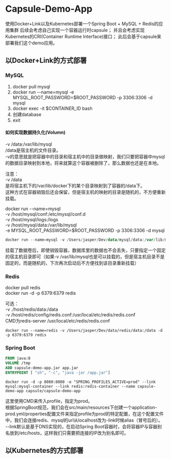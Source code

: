 # Capsule-Demo-App
使用Docker+Link以及Kubernetes部署一个Spring Boot + MySQL + Redis的应用集群
后续会考虑自己实现一个容器运行时capsule；
并且会考虑实现Kubernetes的CRI(Container Runtime Interface)接口；
此后会基于capsule来部署我们这个demo应用。

## 以Docker+Link的方式部署
### MySQL
1. docker pull mysql
1. docker run --name=mysql -e MYSQL_ROOT_PASSWORD=$ROOT_PASSWORD -p 3306:3306 -d mysql
1. docker exec -it $CONTAINER_ID bash
1. 创建database
1. exit
#### 如何实现数据持久化(Volumn)
-v /data:/var/lib/mysql<br />/data是宿主机的文件目录。<br />-v的意思就是把容器中的目录和宿主机中的目录做映射，我们只要把容器中mysql的数据目录映射到本地，将来就算这个容器被删除了，那么数据也还是在本地。

注意：<br />-v /data<br />是将宿主机下的/var/lib/docker下的某个目录映射到了容器的/data下。<br />这种方式在容器销毁后还会保留，但是宿主机的映射的目录是随机的，不方便重新挂载。

docker run --name=mysql<br />-v /host/mysql/conf:/etc/mysql/conf.d<br />-v /host/mysql/logs:/logs<br />-v /host/mysql/data:/var/lib/mysql<br />-e MYSQL_ROOT_PASSWORD=$ROOT_PASSWORD -p 3306:3306 -d mysql

```powershell
docker run --name=mysql -v /Users/jasper/Dev/data/mysql/data:/var/lib/mysql -v /Users/jasper/Dev/data/mysql/logs:/logs -e MYSQL_ROOT_PASSWORD=123456 -p 3306:3306 -d mysql
```
挂载了数据卷后，即使销毁容器，数据库里的数据也不会丢失，只要指定一个固定的宿主机目录即可（如果-v /var/lib/mysql也是可以挂载的，但是宿主机目录不是固定的，而是随机的，下次再次启动后不方便找到该目录重新挂载）

### Redis
docker pull redis<br />docker run -d -p 6379:6379 redis

可选：<br />-v ./host/redis/data:/data<br />-v /host/redis/config/redis.conf:/usr/local/etc/redis/redis.conf<br />CMD为redis-server /usr/local/etc/redis/redis.conf<br />
```shell
docker run --name=redis -v /Users/jasper/Dev/data/redis/data:/data -d -p 6379:6379 redis
```

### Spring Boot

```dockerfile
FROM java:8
VOLUME /tmp
ADD capsule-demo-app.jar app.jar
ENTRYPOINT [ "sh", "-c", "java -jar /app.jar"]
```

```shell
docker run -d -p 8080:8080 -e "SPRING_PROFILES_ACTIVE=prod" --link mysql:mysql-container --link redis:redis-container --name capsule-demo-app capsule/capsule-demo-app
```
这里使用CMD来传入profile，指定为prod。<br />根据SpringBoot规范，我们会在src/main/resources下创建一个application-prod.yml/properties配置文件来指定profile为prod的特定配置，在这个配置文件中，我们会连接redis、mysql的url从localhost改为-link时候alias（冒号后的）。<br />--link默认是基于DNS实现的，在启动Spring Boot容器时，会将容器IP与容器别名放到/etc/hosts，这样我们只需要把连接的IP改为别名即可。

## 以Kubernetes的方式部署

